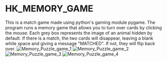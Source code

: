 # HK_MEMORY_GAME
This is a match game made using python's gaming module pygame. The program runs a memory game that allows you to turn over cards by clicking the mouse. Each grey box represents the image of an animal hidden by default. If there is a match, the two cards will disappear, leaving a blank white space and giving a message "MATCHED". If not, they will flip back over.
![Memory_Puzzle_game_1](https://user-images.githubusercontent.com/64975064/122041940-2b2e4180-cdf7-11eb-90e8-5bfb7e35ef91.jpg)
![Memory_Puzzle_game_2](https://user-images.githubusercontent.com/64975064/122041948-2ec1c880-cdf7-11eb-8390-ff5e751e441d.jpg)
![Memory_Puzzle_game_3](https://user-images.githubusercontent.com/64975064/122041950-2f5a5f00-cdf7-11eb-9d02-218576c06200.jpg)
![Memory_Puzzle_game_4](https://user-images.githubusercontent.com/64975064/122041953-2ff2f580-cdf7-11eb-9033-afc1d6e1b8a6.jpg)
